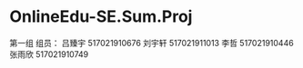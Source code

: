 # OnlineEdu-SE.Sum.Proj
第一组
组员：
吕臻宇 517021910676
刘宇轩 517021911013
李哲   517021910446
张雨欣 517021910749
